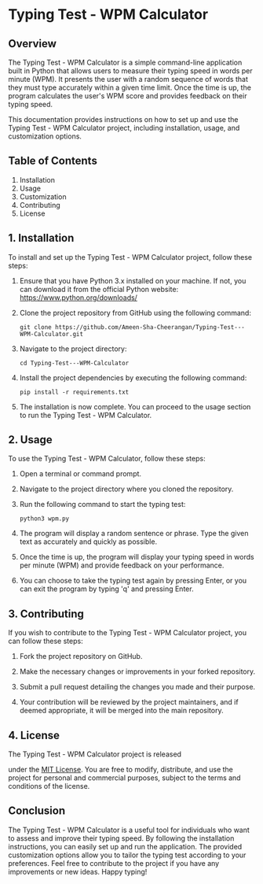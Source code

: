 # Typing Test - WPM Calculator

## Overview

The Typing Test - WPM Calculator is a simple command-line application built in Python that allows users to measure their typing speed in words per minute (WPM). It presents the user with a random sequence of words that they must type accurately within a given time limit. Once the time is up, the program calculates the user's WPM score and provides feedback on their typing speed.

This documentation provides instructions on how to set up and use the Typing Test - WPM Calculator project, including installation, usage, and customization options.

## Table of Contents

1. Installation
2. Usage
3. Customization
4. Contributing
5. License

## 1. Installation

To install and set up the Typing Test - WPM Calculator project, follow these steps:

1. Ensure that you have Python 3.x installed on your machine. If not, you can download it from the official Python website: https://www.python.org/downloads/

2. Clone the project repository from GitHub using the following command:
   ```
   git clone https://github.com/Ameen-Sha-Cheerangan/Typing-Test---WPM-Calculator.git
   ```

3. Navigate to the project directory:
   ```
   cd Typing-Test---WPM-Calculator
   ```

4. Install the project dependencies by executing the following command:
   ```
   pip install -r requirements.txt
   ```

5. The installation is now complete. You can proceed to the usage section to run the Typing Test - WPM Calculator.

## 2. Usage

To use the Typing Test - WPM Calculator, follow these steps:

1. Open a terminal or command prompt.

2. Navigate to the project directory where you cloned the repository.

3. Run the following command to start the typing test:
   ```
   python3 wpm.py
   ```

4. The program will display a random sentence or phrase. Type the given text as accurately and quickly as possible.

5. Once the time is up, the program will display your typing speed in words per minute (WPM) and provide feedback on your performance.

6. You can choose to take the typing test again by pressing Enter, or you can exit the program by typing 'q' and pressing Enter.

## 3. Contributing

If you wish to contribute to the Typing Test - WPM Calculator project, you can follow these steps:

1. Fork the project repository on GitHub.

2. Make the necessary changes or improvements in your forked repository.

3. Submit a pull request detailing the changes you made and their purpose.

4. Your contribution will be reviewed by the project maintainers, and if deemed appropriate, it will be merged into the main repository.

## 4. License

The Typing Test - WPM Calculator project is released

 under the [MIT License](https://github.com/Ameen-Sha-Cheerangan/Typing-Test---WPM-Calculator/blob/main/LICENSE). You are free to modify, distribute, and use the project for personal and commercial purposes, subject to the terms and conditions of the license.

## Conclusion

The Typing Test - WPM Calculator is a useful tool for individuals who want to assess and improve their typing speed. By following the installation instructions, you can easily set up and run the application. The provided customization options allow you to tailor the typing test according to your preferences. Feel free to contribute to the project if you have any improvements or new ideas. Happy typing!
